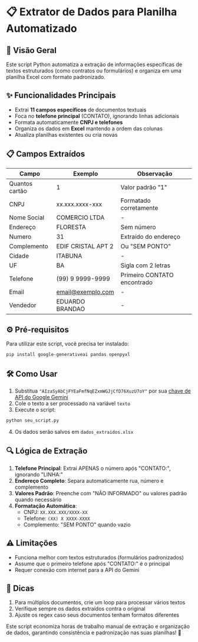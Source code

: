 # 📋 Extrator de Dados para Planilha Automatizado

## 🌟 Visão Geral
Este script Python automatiza a extração de informações específicas de textos estruturados (como contratos ou formulários) e organiza em uma planilha Excel com formato padronizado.

## ✨ Funcionalidades Principais
- Extrai **11 campos específicos** de documentos textuais
- Foca no **telefone principal** (CONTATO), ignorando linhas adicionais
- Formata automaticamente **CNPJ e telefones**
- Organiza os dados em **Excel** mantendo a ordem das colunas
- Atualiza planilhas existentes ou cria novas

## 📋 Campos Extraídos
| Campo | Exemplo | Observação |
|-------|---------|------------|
| Quantos cartão | 1 | Valor padrão "1" |
| CNPJ | xx.xxx.xxxx-xxx | Formatado corretamente |
| Nome Social | COMERCIO LTDA | - |
| Endereço | FLORESTA | Sem número |
| Numero | 31 | Extraído do endereço |
| Complemento | EDIF CRISTAL APT 2 | Ou "SEM PONTO" |
| Cidade | ITABUNA | - |
| UF | BA | Sigla com 2 letras |
| Telefone | (99) 9 9999-9999 | Primeiro CONTATO encontrado |
| Email | email@exemplo.com | - |
| Vendedor | EDUARDO BRANDAO | - |

## ⚙️ Pré-requisitos
Para utilizar este script, você precisa ter instalado:

```bash
pip install google-generativeai pandas openpyxl
```

## 🛠️ Como Usar
1. Substitua `"AIzaSyAbCjFYEaFmfNqEZxmWGJjCfD76XuzU7oY"` por sua [chave de API do Google Gemini](https://aistudio.google.com/)
2. Cole o texto a ser processado na variável `texto`
3. Execute o script:
```bash
python seu_script.py
```

4. Os dados serão salvos em `dados_extraidos.xlsx`

## 🔍 Lógica de Extração
1. **Telefone Principal**: Extrai APENAS o número após "CONTATO:", ignorando "LINHA:"
2. **Endereço Completo**: Separa automaticamente rua, número e complemento
3. **Valores Padrão**: Preenche com "NÃO INFORMADO" ou valores padrão quando necessário
4. **Formatação Automática**:
   - CNPJ: `XX.XXX.XXX/XXXX-XX`
   - Telefone: `(XX) X XXXX-XXXX`
   - Complemento: "SEM PONTO" quando vazio

## ⚠️ Limitações
- Funciona melhor com textos estruturados (formulários padronizados)
- Assume que o primeiro telefone após "CONTATO:" é o principal
- Requer conexão com internet para a API do Gemini

## 📌 Dicas
1. Para múltiplos documentos, crie um loop para processar vários textos
2. Verifique sempre os dados extraídos contra o original
3. Ajuste os regex caso seus documentos tenham formatos diferentes

Este script economiza horas de trabalho manual de extração e organização de dados, garantindo consistência e padronização nas suas planilhas! 🚀

